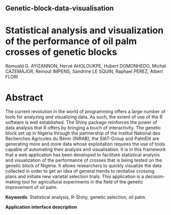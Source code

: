## Genetic-block-data-visualisation
# Statistical analysis and visualization of the performance of oil palm crosses of genetic blocks 

Romuald G. AYIZANNON, Hervé AHOLOUKPE, Hubert DOMONHEDO, Michel CAZEMAJOR, Reinout IMPENS, Sandrine LE SQUIN, Raphael PEREZ,  Albert FLORI  

# Abstract
The current revolution in the world of programming offers a large number of tools for analyzing and visualizing data. As such, the extent of use of the R software is well established. The Shiny package reinforces the power of data analysis that R offers by bringing a touch of interactivity. The genetic block set up in Nigeria through the partnership of the Institut National des Recherches Agricoles du Bénin (INRAB), the SIAT-Group and PalmElit are generating more and more data whose exploitation requires the use of tools capable of automating their analysis and visualisation. It is in this framework that a web application has been developed to facilitate statistical analysis and visualization of the performance of crosses that is being tested on the genetic block of Nigeria. It allows researchers to quickly visualize the data collected in order to get an idea of general trends to revitalise crossing plans and initiate new varietal selection trials. This application is a decision-making tool for agricultural experiments in the field of the genetic improvement of oil palm.

**Keywords**: Statistical analysis, R-Shiny, genetic selection, oil palm.

**Application interface description**
